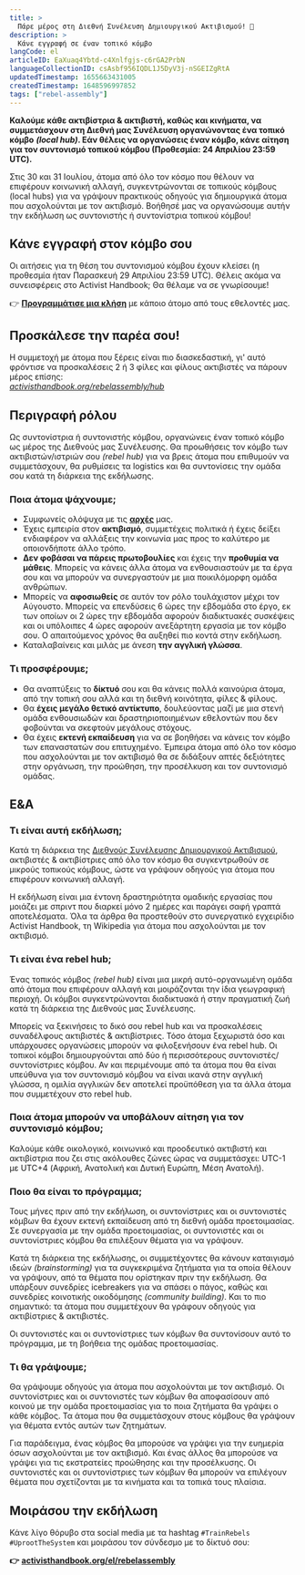 ```yaml
---
title: >
  Πάρε μέρος στη Διεθνή Συνέλευση Δημιουργικού Ακτιβισμού! 🦋
description: >
  Κάνε εγγραφή σε έναν τοπικό κόμβο
langCode: el
articleID: EaXuaq4Ybtd-c4Xnlfgjs-c6rGA2PrbN
languageCollectionID: csAsbf956IQDL1J5DyV3j-nSGEIZgRtA
updatedTimestamp: 1655663431005
createdTimestamp: 1648596997852
tags: ["rebel-assembly"]
---
```


**Καλούμε κάθε ακτιβίστρια & ακτιβιστή, καθώς και κινήματα, να συμμετάσχουν στη Διεθνή μας Συνέλευση οργανώνοντας ένα τοπικό κόμβο** _**(local hub)**_**. Εάν θέλεις να οργανώσεις έναν κόμβο, κάνε αίτηση για τον συντονισμό τοπικού κόμβου (Προθεσμία: 24 Απριλίου 23:59 UTC).**

Στις 30 και 31 Ιουλίου, άτομα από όλο τον κόσμο που θέλουν να επιφέρουν κοινωνική αλλαγή, συγκεντρώνονται σε τοπικούς κόμβους (local hubs) για να γράψουν πρακτικούς οδηγούς για δημιουργικά άτομα που ασχολούνται με τον ακτιβισμό. Βοήθησέ μας να οργανώσουμε αυτήν την εκδήλωση ως συντονιστής ή συντονίστρια τοπικού κόμβου!

## **Κάνε εγγραφή στον κόμβο σου**

Οι αιτήσεις για τη θέση του συντονισμού κόμβου έχουν κλείσει (η προθεσμία ήταν Παρασκευή 29 Απριλίου 23:59 UTC). Θέλεις ακόμα να συνεισφέρεις στο Activist Handbook; Θα θέλαμε να σε γνωρίσουμε!

👉 [**Προγραμμάτισε μια κλήση**](https://calendly.com/activisthandbook/contribute) με κάποιο άτομο από τους εθελοντές μας.

## **Προσκάλεσε την παρέα σου!**

Η συμμετοχή με άτομα που ξέρεις είναι πιο διασκεδαστική, γι' αυτό φρόντισε να προσκαλέσεις 2 ή 3 φίλες και φίλους ακτιβιστές να πάρουν μέρος επίσης:  
[_activisthandbook.org/rebelassembly/hub_](/rebelassembly/hub)

<div></div>

## Περιγραφή ρόλου

Ως συντονίστρια ή συντονιστής κόμβου, οργανώνεις έναν τοπικό κόμβο ως μέρος της Διεθνούς μας Συνέλευσης. Θα προωθήσεις τον κόμβο των ακτιβιστών/ιστριών σου _(rebel hub)_ για να βρεις άτομα που επιθυμούν να συμμετάσχουν, θα ρυθμίσεις τα logistics και θα συντονίσεις την ομάδα σου κατά τη διάρκεια της εκδήλωσης.

### Ποια άτομα ψάχνουμε;

-   Συμφωνείς ολόψυχα με τις [**αρχές**](/el/about/principles) μας.
-   Έχεις εμπειρία στον **ακτιβισμό**, συμμετέχεις πολιτικά ή έχεις δείξει ενδιαφέρον να αλλάξεις την κοινωνία μας προς το καλύτερο με οποιονδήποτε άλλο τρόπο.
-   **Δεν φοβάσαι να πάρεις πρωτοβουλίες** και έχεις την **προθυμία να μάθεις**. Μπορείς να κάνεις άλλα άτομα να ενθουσιαστούν με τα έργα σου και να μπορούν να συνεργαστούν με μια ποικιλόμορφη ομάδα ανθρώπων.
-   Μπορείς να **αφοσιωθείς** σε αυτόν τον ρόλο τουλάχιστον μέχρι τον Αύγουστο. Μπορείς να επενδύσεις 6 ώρες την εβδομάδα στο έργο, εκ των οποίων οι 2 ώρες την εβδομάδα αφορούν διαδικτυακές συσκέψεις και οι υπόλοιπες 4 ώρες αφορούν ανεξάρτητη εργασία με τον κόμβο σου. Ο απαιτούμενος χρόνος θα αυξηθεί πιο κοντά στην εκδήλωση.
-   Καταλαβαίνεις και μιλάς με άνεση **την αγγλική γλώσσα**.

### Τι προσφέρουμε;

-   Θα αναπτύξεις το **δίκτυό** σου και θα κάνεις πολλά καινούρια άτομα, από την τοπική σου αλλά και τη διεθνή κοινότητα, φίλες & φίλους.
-   Θα **έχεις μεγάλο θετικό αντίκτυπο**, δουλεύοντας μαζί με μια στενή ομάδα ενθουσιωδών και δραστηριοποιημένων εθελοντών που δεν φοβούνται να σκεφτούν μεγάλους στόχους.
-   Θα έχεις **εκτενή εκπαίδευση** για να σε βοηθήσει να κάνεις τον κόμβο των επαναστατών σου επιτυχημένο. Έμπειρα άτομα από όλο τον κόσμο που ασχολούνται με τον ακτιβισμό θα σε διδάξουν απτές δεξιότητες στην οργάνωση, την προώθηση, την προσέλκυση και τον συντονισμό ομάδας.

## **Ε&Α**

### **Τι είναι αυτή εκδήλωση;**

Κατά τη διάρκεια της [Διεθνούς Συνέλευσης Δημιουργικού Ακτιβισμού](/el/rebelassembly), ακτιβιστές & ακτιβίστριες από όλο τον κόσμο θα συγκεντρωθούν σε μικρούς τοπικούς κόμβους, ώστε να γράψουν οδηγούς για άτομα που επιφέρουν κοινωνική αλλαγή.

Η εκδήλωση είναι μια έντονη δραστηριότητα ομαδικής εργασίας που μοιάζει με σπριντ που διαρκεί μόνο 2 ημέρες και παράγει σαφή γραπτά αποτελέσματα. Όλα τα άρθρα θα προστεθούν στο συνεργατικό εγχειρίδιο Activist Handbook, τη Wikipedia για άτομα που ασχολούνται με τον ακτιβισμό.

### **Τι είναι ένα rebel hub;**

Ένας τοπικός κόμβος _(rebel hub)_ είναι μια μικρή αυτό-οργανωμένη ομάδα από άτομα που επιφέρουν αλλαγή και μοιράζονται την ίδια γεωγραφική περιοχή. Οι κόμβοι συγκεντρώνονται διαδικτυακά ή στην πραγματική ζωή κατά τη διάρκεια της Διεθνούς μας Συνέλευσης.

Μπορείς να ξεκινήσεις το δικό σου rebel hub και να προσκαλέσεις συναδέλφους ακτιβιστές & ακτιβίστριες. Τόσο άτομα ξεχωριστά όσο και υπάρχουσες οργανώσεις μπορούν να φιλοξενήσουν ένα rebel hub. Οι τοπικοί κόμβοι δημιουργούνται από δύο ή περισσότερους συντονιστές/συντονίστριες κόμβου. Αν και περιμένουμε από τα άτομα που θα είναι υπεύθυνα για τον συντονισμό κόμβου να είναι ικανά στην αγγλική γλώσσα, η ομιλία αγγλικών δεν αποτελεί προϋπόθεση για τα άλλα άτομα που συμμετέχουν στο rebel hub.

### Ποια άτομα μπορούν να υποβάλουν αίτηση για τον συντονισμό κόμβου;

Καλούμε κάθε οικολογικό, κοινωνικό και προοδευτικό ακτιβιστή και ακτιβίστρια που ζει στις ακόλουθες ζώνες ώρας να συμμετάσχει: UTC-1 με UTC+4 (Αφρική, Ανατολική και Δυτική Ευρώπη, Μέση Ανατολή).

### Ποιο θα είναι το πρόγραμμα;

Τους μήνες πριν από την εκδήλωση, οι συντονίστριες και οι συντονιστές κόμβων θα έχουν εκτενή εκπαίδευση από τη διεθνή ομάδα προετοιμασίας. Σε συνεργασία με την ομάδα προετοιμασίας, οι συντονιστές και οι συντονίστριες κόμβου θα επιλέξουν θέματα για να γράψουν.

Κατά τη διάρκεια της εκδήλωσης, οι συμμετέχοντες θα κάνουν καταιγισμό ιδεών _(brainstorming)_ για τα συγκεκριμένα ζητήματα για τα οποία θέλουν να γράψουν, από τα θέματα που ορίστηκαν πριν την εκδήλωση. Θα υπάρξουν συνεδρίες icebreakers για να σπάσει ο πάγος, καθώς και συνεδρίες κοινοτικής οικοδόμησης _(community building)_. Και το πιο σημαντικό: τα άτομα που συμμετέχουν θα γράφουν οδηγούς για ακτιβίστριες & ακτιβιστές.

Οι συντονιστές και οι συντονίστριες των κόμβων θα συντονίσουν αυτό το πρόγραμμα, με τη βοήθεια της ομάδας προετοιμασίας.

### Τι θα γράψουμε;

Θα γράψουμε οδηγούς για άτομα που ασχολούνται με τον ακτιβισμό. Οι συντονίστριες και οι συντονιστές των κόμβων θα αποφασίσουν από κοινού με την ομάδα προετοιμασίας για το ποια ζητήματα θα γράψει ο κάθε κόμβος. Τα άτομα που θα συμμετάσχουν στους κόμβους θα γράψουν για θέματα εντός αυτών των ζητημάτων.

Για παράδειγμα, ένας κόμβος θα μπορούσε να γράψει για την ευημερία όσων ασχολούνται με τον ακτιβισμό. Και ένας άλλος θα μπορούσε να γράψει για τις εκστρατείες προώθησης και την προσέλκυσης. Οι συντονιστές και οι συντονίστριες των κόμβων θα μπορούν να επιλέγουν θέματα που σχετίζονται με τα κινήματα και τα τοπικά τους πλαίσια.

## **Μοιράσου την εκδήλωση**

Κάνε λίγο θόρυβο στα social media με τα hashtag `#TrainRebels` `#UprootTheSystem` και μοιράσου τον σύνδεσμο με το δίκτυό σου:

**👉** [**activisthandbook.org/el/rebelassembly**](/el/rebelassembly)

<div></div>